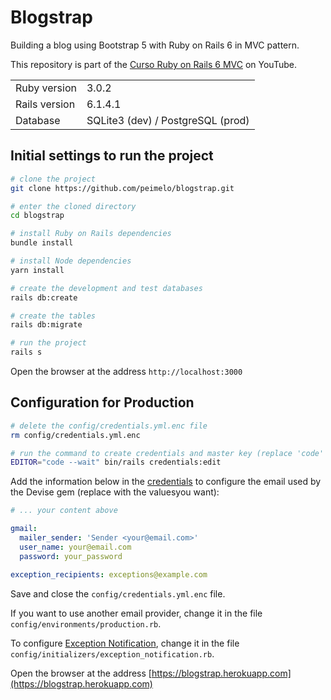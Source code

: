 # Blogstrap

Building a blog using Bootstrap 5 with Ruby on Rails 6 in MVC pattern.

This repository is part of the [Curso Ruby on Rails 6 MVC](https://www.youtube.com/watch?v=rCwMlbpC7dU) on YouTube.

<table>
  <tr>
    <td>Ruby version</td>
    <td>
      3.0.2
    </td>
  </tr>
  <tr>
    <td>Rails version</td>
    <td>
      6.1.4.1
    </td>
  </tr>
  <tr>
    <td>Database</td>
    <td>
      SQLite3 (dev) / PostgreSQL (prod)
    </td>
  </tr>
</table>

## Initial settings to run the project

```bash
# clone the project
git clone https://github.com/peimelo/blogstrap.git

# enter the cloned directory
cd blogstrap

# install Ruby on Rails dependencies
bundle install

# install Node dependencies
yarn install

# create the development and test databases
rails db:create

# create the tables
rails db:migrate

# run the project
rails s
```

Open the browser at the address `http://localhost:3000`

## Configuration for Production

```bash
# delete the config/credentials.yml.enc file
rm config/credentials.yml.enc

# run the command to create credentials and master key (replace 'code' if you don't use VS Code)
EDITOR="code --wait" bin/rails credentials:edit
```

Add the information below in the [credentials](https://guides.rubyonrails.org/security.html#custom-credentials) to configure the email used by the Devise
gem (replace with the values ​​you want):

```yml
# ... your content above

gmail:
  mailer_sender: 'Sender <your@email.com>'
  user_name: your@email.com
  password: your_password

exception_recipients: exceptions@example.com
```

Save and close the `config/credentials.yml.enc` file.

If you want to use another email provider, change it in the file
`config/environments/production.rb`.

To configure [Exception Notification](https://github.com/smartinez87/exception_notification), change it in the file
`config/initializers/exception_notification.rb`.

Open the browser at the address [https://blogstrap.herokuapp.com](https://blogstrap.herokuapp.com)

